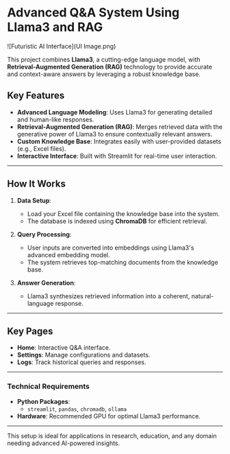 # **Advanced Q&A System Using Llama3 and RAG**

![Futuristic AI Interface](UI Image.png)

This project combines **Llama3**, a cutting-edge language model, with **Retrieval-Augmented Generation (RAG)** technology to provide accurate and context-aware answers by leveraging a robust knowledge base.

## **Key Features**
- **Advanced Language Modeling**: Uses Llama3 for generating detailed and human-like responses.
- **Retrieval-Augmented Generation (RAG)**: Merges retrieved data with the generative power of Llama3 to ensure contextually relevant answers.
- **Custom Knowledge Base**: Integrates easily with user-provided datasets (e.g., Excel files).
- **Interactive Interface**: Built with Streamlit for real-time user interaction.

---

## **How It Works**
1. **Data Setup**:
   - Load your Excel file containing the knowledge base into the system.
   - The database is indexed using **ChromaDB** for efficient retrieval.

2. **Query Processing**:
   - User inputs are converted into embeddings using Llama3's advanced embedding model.
   - The system retrieves top-matching documents from the knowledge base.

3. **Answer Generation**:
   - Llama3 synthesizes retrieved information into a coherent, natural-language response.

---

## **Key Pages**
- **Home**: Interactive Q&A interface.
- **Settings**: Manage configurations and datasets.
- **Logs**: Track historical queries and responses.

---

### **Technical Requirements**
- **Python Packages**:
  - `streamlit`, `pandas`, `chromadb`, `ollama`
- **Hardware**: Recommended GPU for optimal Llama3 performance.

---

This setup is ideal for applications in research, education, and any domain needing advanced AI-powered insights.
